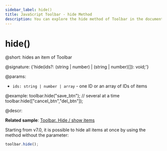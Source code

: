 ```yaml
---
sidebar_label: hide()
title: JavaScript Toolbar - hide Method 
description: You can explore the hide method of Toolbar in the documentation of the DHTMLX JavaScript UI library. Browse developer guides and API reference, try out code examples and live demos, and download a free 30-day evaluation version of DHTMLX Suite.
---
```


# hide()

@short: hides an item of Toolbar

@signature: {'hide(ids?: (string | number) | (string | number)[]): void;'}

@params:
- `ids: string | number | array` - one ID or an array of IDs of items

@example:
toolbar.hide("save_btn");
// several at a time
toolbar.hide(["cancel_btn","del_btn"]);

@descr:

**Related sample**: [Toolbar. Hide / show items](https://snippet.dhtmlx.com/cldp89u4)

Starting from v7.0, it is possible to hide all items at once by using the method without the parameter:

```javascript
toolbar.hide();
```

[comment]: # (@related: toolbar/common_methods.md#hiding-and-showing-controls)
